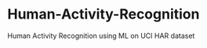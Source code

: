 Human-Activity-Recognition
==========================

Human Activity Recognition using ML on UCI HAR dataset
